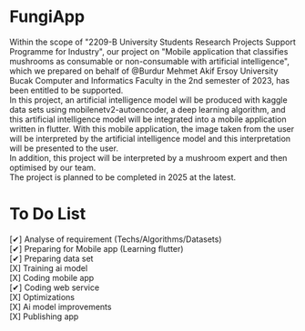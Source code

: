 # FungiApp
Within the scope of "2209-B University Students Research Projects Support Programme for Industry", our project on "Mobile application that classifies mushrooms as consumable or non-consumable with artificial intelligence", which we prepared on behalf of @Burdur Mehmet Akif Ersoy University Bucak Computer and Informatics Faculty in the 2nd semester of 2023, has been entitled to be supported.
<br>
In this project, an artificial intelligence model will be produced with kaggle data sets using mobilenetv2-autoencoder, a deep learning algorithm, and this artificial intelligence model will be integrated into a mobile application written in flutter. With this mobile application, the image taken from the user will be interpreted by the artificial intelligence model and this interpretation will be presented to the user.
<br>
In addition, this project will be interpreted by a mushroom expert and then optimised by our team.
<br>
The project is planned to be completed in 2025 at the latest.


# To Do List
[✔] Analyse of requirement (Techs/Algorithms/Datasets) <br>
[✔] Preparing for Mobile app (Learning flutter) <br>
[✔] Preparing data set <br>
[X] Training ai model <br>
[X] Coding mobile app <br>
[✔] Coding web service <br>
[X] Optimizations  <br>
[X] Ai model improvements <br>
[X] Publishing app <br>
